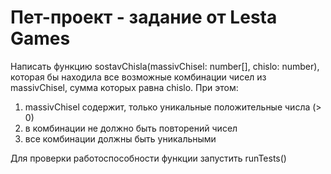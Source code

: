 # Пет-проект - задание от Lesta Games  
Написать функцию sostavChisla(massivChisel: number[], chislo: number), 
  которая бы находила все возможные комбинации чисел из massivChisel, 
  сумма которых равна chislo. При этом:
  1) massivChisel содержит, только уникальные положительные числа (> 0)
  2) в комбинации не должно быть повторений чисел
  3) все комбинации должны быть уникальными
  
  Для проверки работоспособности функции запустить runTests()
 
